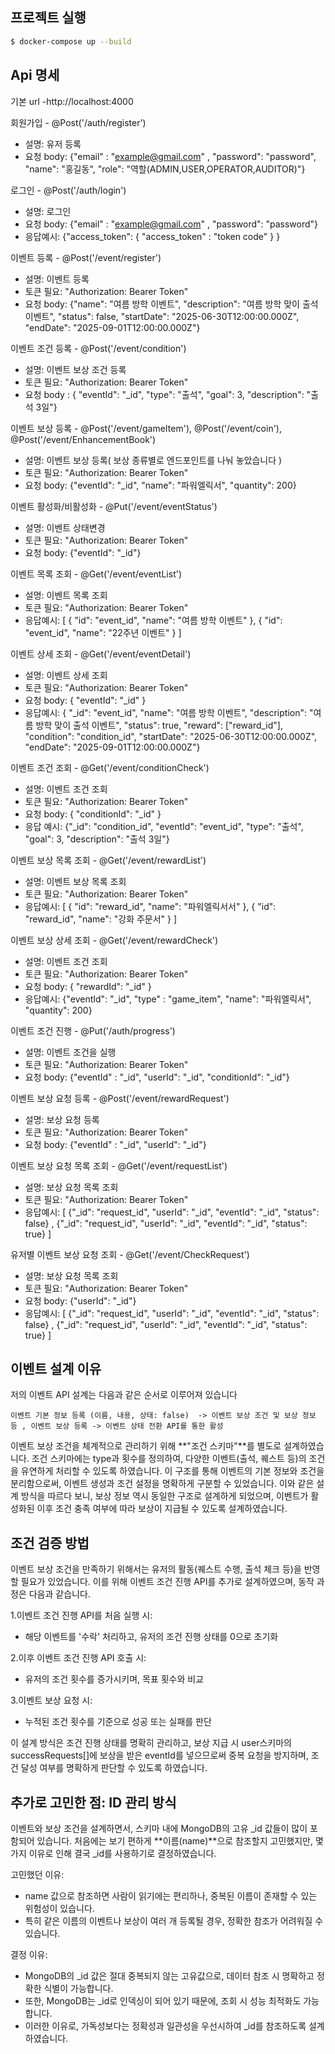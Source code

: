 
## 프로젝트 실행

```bash
$ docker-compose up --build
```


## Api 명세

기본 url
-http://localhost:4000

회원가입 - @Post('/auth/register') 
- 설명: 유저 등록
- 요청 body: {"email" : "example@gmail.com" , "password": "password", "name": "홍길동", "role": "역할(ADMIN,USER,OPERATOR,AUDITOR)"}

로그인 - @Post('/auth/login')
- 설명: 로그인
- 요청 body: {"email" : "example@gmail.com" , "password": "password"}
- 응답예시: {"access_token": { "access_token" : "token code" } }

이벤트 등록 - @Post('/event/register')
- 설명: 이벤트 등록
- 토큰 필요: "Authorization: Bearer Token"
- 요청 body: {"name": "여름 방학 이벤트", "description": "여름 방학 맞이 출석 이벤트", "status": false, 
              "startDate": "2025-06-30T12:00:00.000Z", "endDate": "2025-09-01T12:00:00.000Z"}

이벤트 조건 등록 - @Post('/event/condition')
- 설명: 이벤트 보상 조건 등록
- 토큰 필요: "Authorization: Bearer Token"
- 요청 body : { "eventId": "_id", "type": "출석", "goal": 3, "description": "출석 3일"}

이벤트 보상 등록 - @Post('/event/gameItem'), @Post('/event/coin'), @Post('/event/EnhancementBook')
- 설명: 이벤트 보상 등록( 보상 종류별로 엔드포인트를 나눠 놓았습니다 )
- 토큰 필요: "Authorization: Bearer Token"
- 요청 body: {"eventId": "_id", "name": "파워엘릭서", "quantity": 200}

이벤트 활성화/비활성화 - @Put('/event/eventStatus')
- 설명: 이벤트 상태변경
- 토큰 필요: "Authorization: Bearer Token"
- 요청 body: {"eventId": "_id"}

이벤트 목록 조회 - @Get('/event/eventList')
- 설명: 이벤트 목록 조회
- 토큰 필요: "Authorization: Bearer Token"
- 응답예시: [ { "id": "event_id", "name": "여름 방학 이벤트" }, { "id": "event_id", "name": "22주년 이벤트" } ]

이벤트 상세 조회 - @Get('/event/eventDetail')
- 설명: 이벤트 상세 조회
- 토큰 필요: "Authorization: Bearer Token"
- 요청 body: { "eventId": "_id" }
- 응답예시: { "_id": "event_id", "name": "여름 방학 이벤트", "description": "여름 방학 맞이 출석 이벤트", "status": true, 
              "reward": ["reward_id"], "condition": "condition_id", "startDate": "2025-06-30T12:00:00.000Z", "endDate": "2025-09-01T12:00:00.000Z"}

이벤트 조건 조회 - @Get('/event/conditionCheck')
- 설명: 이벤트 조건 조회
- 토큰 필요: "Authorization: Bearer Token"
- 요청 body: { "conditionId": "_id" }
- 응답 예시: {"_id": "condition_id", "eventId": "event_id", "type": "출석", "goal": 3, "description": "출석 3일"}

이벤트 보상 목록 조회 - @Get('/event/rewardList')
- 설명: 이벤트 보상 목록 조회
- 토큰 필요: "Authorization: Bearer Token"
- 응답예시: [ { "id": "reward_id", "name": "파워엘릭서서" }, { "id": "reward_id", "name": "강화 주문서" } ]

이벤트 보상 상세 조회 - @Get('/event/rewardCheck')
- 설명: 이벤트 조건 조회
- 토큰 필요: "Authorization: Bearer Token"
- 요청 body: { "rewardId": "_id" }
- 응답예시: {"eventId": "_id", "type" : "game_item", "name": "파워엘릭서", "quantity": 200}

이벤트 조건 진행 - @Put('/auth/progress')
- 설명: 이벤트 조건을 실행
- 토큰 필요: "Authorization: Bearer Token"
- 요청 body: {"eventId" : "_id", "userId": "_id", "conditionId": "_id"}

이벤트 보상 요청 등록 - @Post('/event/rewardRequest')
- 설명: 보상 요청 등록
- 토큰 필요: "Authorization: Bearer Token"
- 요청 body: {"eventId" : "_id", "userId": "_id"}

이벤트 보상 요청 목록 조회 - @Get('/event/requestList') 
- 설명: 보상 요청 목록 조회
- 토큰 필요: "Authorization: Bearer Token"
- 응답예시: [ {"_id": "request_id", "userId": "_id", "eventId": "_id", "status": false} , {"_id": "request_id", "userId": "_id", "eventId": "_id", "status": true} ]

유저별 이벤트 보상 요청 조회 - @Get('/event/CheckRequest')
- 설명: 보상 요청 목록 조회
- 토큰 필요: "Authorization: Bearer Token"
- 요청 body: {"userId": "_id"}
- 응답예시: [ {"_id": "request_id", "userId": "_id", "eventId": "_id", "status": false} , {"_id": "request_id", "userId": "_id", "eventId": "_id", "status": true} ]


## 이벤트 설계 이유
저의 이벤트 API 설계는 다음과 같은 순서로 이루어져 있습니다
```
️이벤트 기본 정보 등록 (이름, 내용, 상태: false)  -> 이벤트 보상 조건 및 보상 정보 등 , 이벤트 보상 등록 -> 이벤트 상태 전환 API를 통한 활성  
```
이벤트 보상 조건을 체계적으로 관리하기 위해 **"조건 스키마"**를 별도로 설계하였습니다.
조건 스키마에는 type과 횟수를 정의하여, 다양한 이벤트(출석, 퀘스트 등)의 조건을 유연하게 처리할 수 있도록 하였습니다.
이 구조를 통해 이벤트의 기본 정보와 조건을 분리함으로써, 이벤트 생성과 조건 설정을 명확하게 구분할 수 있었습니다.
이와 같은 설계 방식을 따르다 보니, 보상 정보 역시 동일한 구조로 설계하게 되었으며,
이벤트가 활성화된 이후 조건 충족 여부에 따라 보상이 지급될 수 있도록 설계하였습니다.

## 조건 검증 방법
이벤트 보상 조건을 만족하기 위해서는 유저의 활동(퀘스트 수행, 출석 체크 등)을 반영할 필요가 있었습니다.
이를 위해 이벤트 조건 진행 API를 추가로 설계하였으며, 동작 과정은 다음과 같습니다.

1️.이벤트 조건 진행 API를 처음 실행 시:  
   - 해당 이벤트를 '수락' 처리하고, 유저의 조건 진행 상태를 0으로 초기화  

2.이후 이벤트 조건 진행 API 호출 시:  
   - 유저의 조건 횟수를 증가시키며, 목표 횟수와 비교  

3.이벤트 보상 요청 시:  
   - 누적된 조건 횟수를 기준으로 성공 또는 실패를 판단

이 설계 방식은 조건 진행 상태를 명확히 관리하고, 보상 지급 시 user스키마의 successRequests[]에 보상을 받은 eventId를 넣으므로써 중복 요청을 방지하며,
조건 달성 여부를 명확하게 판단할 수 있도록 하였습니다.

## 추가로 고민한 점: ID 관리 방식
이벤트와 보상 조건을 설계하면서, 스키마 내에 MongoDB의 고유 _id 값들이 많이 포함되어 있습니다.
처음에는 보기 편하게 **이름(name)**으로 참조할지 고민했지만, 몇 가지 이유로 인해 결국 _id를 사용하기로 결정하였습니다.

고민했던 이유:
- name 값으로 참조하면 사람이 읽기에는 편리하나, 중복된 이름이 존재할 수 있는 위험성이 있습니다.
- 특히 같은 이름의 이벤트나 보상이 여러 개 등록될 경우, 정확한 참조가 어려워질 수 있습니다.

결정 이유:
- MongoDB의 _id 값은 절대 중복되지 않는 고유값으로, 데이터 참조 시 명확하고 정확한 식별이 가능합니다.
- 또한, MongoDB는 _id로 인덱싱이 되어 있기 때문에, 조회 시 성능 최적화도 가능합니다.
- 이러한 이유로, 가독성보다는 정확성과 일관성을 우선시하여 _id를 참조하도록 설계하였습니다.


